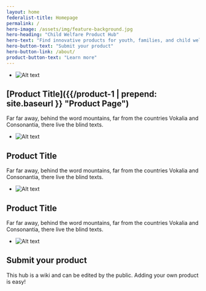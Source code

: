 ```yaml
---
layout: home
federalist-title: Homepage
permalink: /
hero-image: /assets/img/feature-background.jpg
hero-heading: "Child Welfare Product Hub"
hero-text: "Find innovative products for youth, families, and child welfare service providers"
hero-button-text: "Submit your product"
hero-button-link: /about/
product-button-text: "Learn more"
---
```

- ![Alt text](https://placehold.it/300x200 "Optional title")
## [Product Title]({{/product-1 | prepend: site.baseurl }} "Product Page")
Far far away, behind the word mountains, far from the countries Vokalia and Consonantia, there live the blind texts.

- ![Alt text](https://placehold.it/300x200 "Optional title")
## Product Title
Far far away, behind the word mountains, far from the countries Vokalia and Consonantia, there live the blind texts.

- ![Alt text](https://placehold.it/300x200 "Optional title")
## Product Title
Far far away, behind the word mountains, far from the countries Vokalia and Consonantia, there live the blind texts.

- ![Alt text](https://placehold.it/300x200 "Optional title")
## Submit your product
This hub is a wiki and can be edited by the public. Adding your own product is easy!
